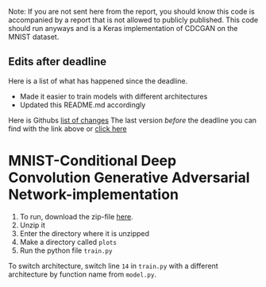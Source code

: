 Note: If you are not sent here from the report, you should know this code is accompanied by a report that is not allowed to publicly published. This code should run anyways and is a Keras implementation of CDCGAN on the MNIST dataset.

## Edits after deadline
Here is a list of what has happened since the deadline.
- Made it easier to train models with different architectures
- Updated this README.md accordingly

Here is Githubs [list of changes](https://github.com/Strauman/FYS-3810-ProjectCode/commits/master)
The last version _before_ the deadline you can find with the link above or [click here](https://github.com/Strauman/FYS-3810-ProjectCode/tree/before_deadline)

# MNIST-Conditional Deep Convolution Generative Adversarial Network-implementation
1. To run, download the zip-file [here](https://github.com/Strauman/FYS-3810-ProjectCode/archive/master.zip).
2. Unzip it
3. Enter the directory where it is unzipped
4. Make a directory called `plots`
5. Run the python file `train.py`

To switch architecture, switch line `14` in `train.py` with a different architecture by function name from `model.py`.
